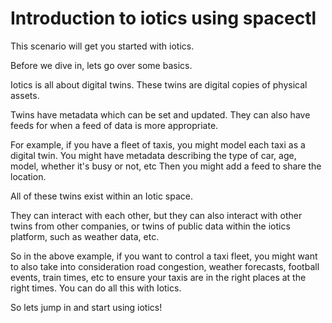 # Introduction to iotics using spacectl

This scenario will get you started with iotics.

Before we dive in, lets go over some basics.

Iotics is all about digital twins. These twins are digital copies of physical assets.

Twins have metadata which can be set and updated. They can also have feeds for when
a feed of data is more appropriate.

For example, if you have a fleet of taxis, you might model each taxi as a digital twin.
You might have metadata describing the type of car, age, model, whether it's busy or not, etc
Then you might add a feed to share the location.

All of these twins exist within an Iotic space.

They can interact with each other, but they can also interact with other twins from other companies, or
twins of public data within the iotics platform, such as weather data, etc.

So in the above example, if you want to control a taxi fleet, you might want to also take into consideration
road congestion, weather forecasts, football events, train times, etc to ensure your taxis are in the right
places at the right times. You can do all this with Iotics.

So lets jump in and start using iotics!